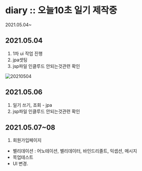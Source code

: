 # diary :: 오늘10초 일기 제작중
2021.05.04~

## 2021.05.04  
1. 1차 ui 작업 진행   
2. jpa셋팅  
3. jsp파일 인클루드 안되는것관련 확인  
 
![20210504](https://user-images.githubusercontent.com/24291415/117003746-34b88a00-ad20-11eb-9b56-aba592445780.png)

## 2021.05.06  
1. 일기 쓰기, 조회 -  jpa 
3. jsp파일 인클루드 안되는것관련 확인  

## 2021.05.07~08  
1. 회원가입페이지 
- 벨리데이션 : 어노테이션, 벨리데이터, 바인드리졸트, 익셉션, 메시지
- 목업테스트
- UI 변경. 
